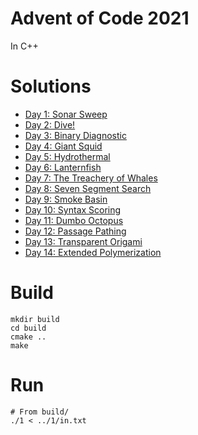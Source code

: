 # Advent of Code 2021

In C++

# Solutions
- [Day 1: Sonar Sweep](1/solution.cpp)
- [Day 2: Dive!](2/solution.cpp)
- [Day 3: Binary Diagnostic](3/solution.cpp)
- [Day 4: Giant Squid](4/solution.cpp)
- [Day 5: Hydrothermal](5/solution.cpp)
- [Day 6: Lanternfish](6/solution.cpp)
- [Day 7: The Treachery of Whales](7/solution.cpp)
- [Day 8: Seven Segment Search](8/solution.cpp)
- [Day 9: Smoke Basin](9/solution.cpp)
- [Day 10: Syntax Scoring](10/solution.cpp)
- [Day 11: Dumbo Octopus](11/solution.cpp)
- [Day 12: Passage Pathing](12/solution.cpp)
- [Day 13: Transparent Origami](13/solution.cpp)
- [Day 14: Extended Polymerization](14/solution.cpp)

# Build

```
mkdir build
cd build
cmake ..
make
```

# Run

```
# From build/
./1 < ../1/in.txt
```

